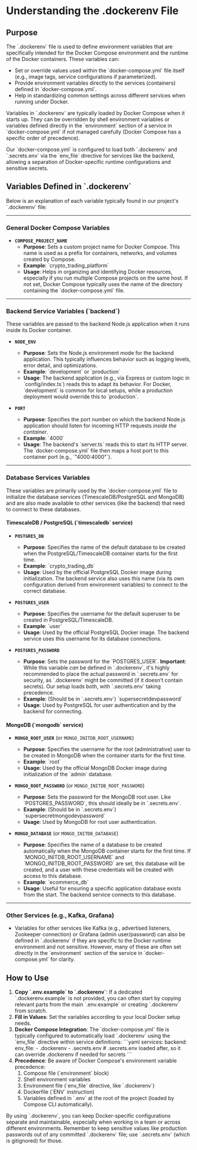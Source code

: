 # Understanding the .dockerenv File

## Purpose

The \`.dockerenv\` file is used to define environment variables that are specifically intended for the Docker Compose environment and the runtime of the Docker containers. These variables can:

-   Set or override values used within the \`docker-compose.yml\` file itself (e.g., image tags, service configurations if parameterized).
-   Provide environment variables directly to the services (containers) defined in \`docker-compose.yml\`.
-   Help in standardizing common settings across different services when running under Docker.

Variables in \`.dockerenv\` are typically loaded by Docker Compose when it starts up. They can be overridden by shell environment variables or variables defined directly in the \`environment\` section of a service in \`docker-compose.yml\` if not managed carefully (Docker Compose has a specific order of precedence).

Our \`docker-compose.yml\` is configured to load both \`.dockerenv\` and \`.secrets.env\` via the \`env_file\` directive for services like the backend, allowing a separation of Docker-specific runtime configurations and sensitive secrets.

## Variables Defined in \`.dockerenv\`

Below is an explanation of each variable typically found in our project's \`.dockerenv\` file:

---

### General Docker Compose Variables

*   **`COMPOSE_PROJECT_NAME`**
    *   **Purpose**: Sets a custom project name for Docker Compose. This name is used as a prefix for containers, networks, and volumes created by Compose.
    *   **Example**: \`crypto_trading_platform\`
    *   **Usage**: Helps in organizing and identifying Docker resources, especially if you run multiple Compose projects on the same host. If not set, Docker Compose typically uses the name of the directory containing the \`docker-compose.yml\` file.

---

### Backend Service Variables (\`backend\`)

These variables are passed to the backend Node.js application when it runs inside its Docker container.

*   **`NODE_ENV`**
    *   **Purpose**: Sets the Node.js environment mode for the backend application. This typically influences behavior such as logging levels, error detail, and optimizations.
    *   **Example**: \`development\` or \`production\`
    *   **Usage**: The backend application (e.g., via Express or custom logic in \`config/index.ts\`) reads this to adapt its behavior. For Docker, \`development\` is common for local setups, while a production deployment would override this to \`production\`.

*   **`PORT`**
    *   **Purpose**: Specifies the port number on which the backend Node.js application should listen for incoming HTTP requests *inside the container*.
    *   **Example**: \`4000\`
    *   **Usage**: The backend's \`server.ts\` reads this to start its HTTP server. The \`docker-compose.yml\` file then maps a host port to this container port (e.g., \`"4000:4000"\`).

---

### Database Services Variables

These variables are primarily used by the \`docker-compose.yml\` file to initialize the database services (TimescaleDB/PostgreSQL and MongoDB) and are also made available to other services (like the backend) that need to connect to these databases.

#### TimescaleDB / PostgreSQL (\`timescaledb\` service)

*   **`POSTGRES_DB`**
    *   **Purpose**: Specifies the name of the default database to be created when the PostgreSQL/TimescaleDB container starts for the first time.
    *   **Example**: \`crypto_trading_db\`
    *   **Usage**: Used by the official PostgreSQL Docker image during initialization. The backend service also uses this name (via its own configuration derived from environment variables) to connect to the correct database.

*   **`POSTGRES_USER`**
    *   **Purpose**: Specifies the username for the default superuser to be created in PostgreSQL/TimescaleDB.
    *   **Example**: \`user\`
    *   **Usage**: Used by the official PostgreSQL Docker image. The backend service uses this username for its database connections.

*   **`POSTGRES_PASSWORD`**
    *   **Purpose**: Sets the password for the \`POSTGRES_USER\`. **Important**: While this variable *can* be defined in \`.dockerenv\`, it's highly recommended to place the actual password in \`.secrets.env\` for security, as \`.dockerenv\` might be committed (if it doesn't contain secrets). Our setup loads both, with \`.secrets.env\` taking precedence.
    *   **Example**: (Should be in \`.secrets.env\`) \`supersecretdevpassword\`
    *   **Usage**: Used by PostgreSQL for user authentication and by the backend for connecting.

#### MongoDB (\`mongodb\` service)

*   **`MONGO_ROOT_USER`** (or `MONGO_INITDB_ROOT_USERNAME`)
    *   **Purpose**: Specifies the username for the root (administrative) user to be created in MongoDB when the container starts for the first time.
    *   **Example**: \`root\`
    *   **Usage**: Used by the official MongoDB Docker image during initialization of the \`admin\` database.

*   **`MONGO_ROOT_PASSWORD`** (or `MONGO_INITDB_ROOT_PASSWORD`)
    *   **Purpose**: Sets the password for the MongoDB root user. Like \`POSTGRES_PASSWORD\`, this should ideally be in \`.secrets.env\`.
    *   **Example**: (Should be in \`.secrets.env\`) \`supersecretmongodevpassword\`
    *   **Usage**: Used by MongoDB for root user authentication.

*   **`MONGO_DATABASE`** (or `MONGO_INITDB_DATABASE`)
    *   **Purpose**: Specifies the name of a database to be created automatically when the MongoDB container starts for the first time. If \`MONGO_INITDB_ROOT_USERNAME\` and \`MONGO_INITDB_ROOT_PASSWORD\` are set, this database will be created, and a user with these credentials will be created with access to this database.
    *   **Example**: \`ecommerce_db\`
    *   **Usage**: Useful for ensuring a specific application database exists from the start. The backend service connects to this database.

---

### Other Services (e.g., Kafka, Grafana)

*   Variables for other services like Kafka (e.g., advertised listeners, Zookeeper connection) or Grafana (admin user/password) can also be defined in \`.dockerenv\` if they are specific to the Docker runtime environment and not sensitive. However, many of these are often set directly in the \`environment\` section of the service in \`docker-compose.yml\` for clarity.

## How to Use

1.  **Copy \`.env.example\` to \`.dockerenv\`**: If a dedicated \`.dockerenv.example\` is not provided, you can often start by copying relevant parts from the main \`.env.example\` or creating \`.dockerenv\` from scratch.
2.  **Fill in Values**: Set the variables according to your local Docker setup needs.
3.  **Docker Compose Integration**: The \`docker-compose.yml\` file is typically configured to automatically load \`.dockerenv\` using the \`env_file\` directive within service definitions:
    \`\`\`yaml
    services:
      backend:
        env_file:
          - .dockerenv
          - .secrets.env # .secrets.env loaded after, so it can override .dockerenv if needed for secrets
    \`\`\`
4.  **Precedence**: Be aware of Docker Compose's environment variable precedence:
    1.  Compose file (\`environment\` block)
    2.  Shell environment variables
    3.  Environment file (\`env_file\` directive, like \`.dockerenv\`)
    4.  Dockerfile (\`ENV\` instruction)
    5.  Variables defined in \`.env\` at the root of the project (loaded by Compose CLI automatically).

By using \`.dockerenv\`, you can keep Docker-specific configurations separate and maintainable, especially when working in a team or across different environments. Remember to keep sensitive values like production passwords out of any committed \`.dockerenv\` file; use \`.secrets.env\` (which is gitignored) for those.
